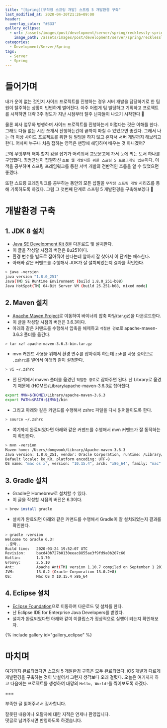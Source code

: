 ```yaml
---
title: "[Spring][무작정 스프링 개발] 스프링 5 개발환경 구축"
last_modified_at: 2020-04-30T21:26+09:00
header:
  overlay_color: "#333"
gallery_eclipse:
  - url: /assets/images/post/development/server/spring/recklessly-spring-development-environment-establishment/eclipse.png
    image_path: /assets/images/post/development/server/spring/recklessly-spring-development-environment-establishment/eclipse.png
categories:
  - Development/Server/Spring
tags:
  - Server
  - Spring
---
```


# 들어가며

내가 운이 없는 것인지 사이드 프로젝트를 진행하는 경우 서버 개발을 담당하기로 한 팀원이 탈주하는 상황이 빈번하게 벌어진다.
아주 어렵게 팀 빌딩하고 기획하고 프로젝트를 시작하면 대략 3주 정도가 지난 시점부터 탈주 닌자들이 나오기 시작한다 🤬

물론 회사 업무와 병행하며 사이드 프로젝트를 진행하는게 어렵다는 것은 이해를 한다. 그래도 다들 없는 시간 쪼개서 진행하는건데 끝까지 마칠 수 있었으면 좋겠다.
그래서 나는 더 이상 사이드 프로젝트를 위한 팀 빌딩을 하지 않고 혼자서 서버 개발까지 해보려고 한다. 어차피 누구나 처음 접하는 영역은 맨땅에 헤딩하며 배우는 것 아니겠어?

근데 무엇부터 해야 할지 감을 잡기가 어려워서 교보문고에 가서 눈에 띄는 도서 하나를 구입했다. 최범균님이 집필하신 `초보 웹 개발자를 위한 스프링 5 프로그래밍 입문`이다.
이 책을 공부하며 스프링 프레임워크를 통한 서버 개발의 전반적인 흐름을 알 수 있었으면 좋겠다.

또한 스프링 프레임워크를 공부하는 동안의 모든 삽질을 `무작정 스프링 개발` 시리즈를 통해 기록하도록 하겠다. 그럼 그 첫번째 단계로 스프링 5 개발환경을 구축해보겠다 🚀

# 개발환경 구축

## 1. JDK 8 설치

- [Java SE Development Kit 8](https://www.oracle.com/java/technologies/javase-jdk8-downloads.html)을 다운로드 및 설치한다.
- 이 글을 작성할 시점의 버전은 8u251이다.
- 환경 변수를 별도로 잡아줘야 한다는데 알아서 잘 찾아서 이 단계는 패스한다.
- 아래와 같은 커맨드를 수행해서 JDK가 잘 설치되었는지 결과를 확인한다.
```bash
> java -version
java version "1.8.0_251"
Java(TM) SE Runtime Environment (build 1.8.0_251-b08)
Java HotSpot(TM) 64-Bit Server VM (build 25.251-b08, mixed mode)
```

## 2. Maven 설치

- [Apache Maven Project](https://maven.apache.org/download.cgi)로 이동하여 바이너리 압축 파일(tar.gz)을 다운로드한다.
- 이 글을 작성할 시점의 버전은 3.6.3이다.
- 아래와 같은 커맨드를 수행해서 압축을 해제하고 `적절한 경로`로 apache-maven-3.6.3 폴더를 옮긴다.
```bash
> tar xzf apache-maven-3.6.3-bin.tar.gz
```
- mvn 커맨드 사용을 위해서 환경 변수를 잡아줘야 하는데 zsh를 사용 중이므로 `.zshrc`를 열어서 아래와 같이 설정한다.
```bash
> vi ~/.zshrc
```
- 전 단계에서 maven 폴더를 옮겼던 `적절한 경로`로 잡아주면 된다. 난 Library로 옮겼기 때문에 {HOME}/Library/apache-maven-3.6.3로 잡아줬다.
```bash
export MVN=${HOME}/Library/apache-maven-3.6.3
export PATH=$PATH:${MVN}/bin
```
- 그리고 아래와 같은 커맨드를 수행해서 zshrc 파일을 다시 읽어들이도록 한다.
```bash
> source ~/.zshrc
```
- 여기까지 완료되었다면 아래와 같은 커맨드를 수행해서 mvn 커맨드가 잘 동작하는지 확인한다.
```bash
> mvn -version
Maven home: /Users/dongwook/Library/Apache-maven-3.6.3
Java version: 1.8.0_251, vendor: Oracle Corporation, runtime: /Library/Java/JavaVirtualMachines/jdk1.8.0_251.jdk/Contents/Home/jre
Default locale: ko_KR, platform encoding: UTF-8
OS name: "mac os x", version: "10.15.4", arch: "x86_64", family: "mac"
```

## 3. Gradle 설치

- Gradle은 Homebrew로 설치할 수 있다.
- 이 글을 작성할 시점의 버전은 6.3이다.
```bash
> brew install gradle
```
- 설치가 완료되면 아래와 같은 커맨드를 수행해서 Gradle이 잘 설치되었는지 결과를 확인한다.
```bash
> gradle -version
Welcome to Gradle 6.3!
..중략..
Build time:   2020-03-24 19:52:07 UTC
Revision:     bacd40b727b0130eeac8855ae3f9fd9a0b207c60
Kotlin:       1.3.70
Groovy:       2.5.10
Ant:          Apache Ant(TM) version 1.10.7 compiled on September 1 2019
JVM:          13.0.2 (Oracle Corporation 13.0.2+8)
OS:           Mac OS X 10.15.4 x86_64
```

## 4. Eclipse 설치

- [Eclipse Foundation](https://www.eclipse.org/downloads/)으로 이동하여 다운로드 및 설치를 한다.
- 난 Eclipse IDE for Enterprise Java Developers를 받았다.
- 설치가 완료되었다면 아래와 같이 이클립스가 정상적으로 실행이 되는지 확인해보자.

{% include gallery id="gallery_eclipse" %}

# 마치며

여기까지 완료되었다면 스프링 5 개발환경 구축은 모두 완료되었다. iOS 개발과 다르게 개발환경을 구축하는 것이 낯설어서 그런지 생각보다 오래 걸렸다.
오늘은 여기까지 하고 다음에는 프로젝트를 생성하여 대망의 `Hello, World!`를 찍어보도록 하겠다.

===

부족한 글 읽어주셔서 감사합니다.

잘못된 내용이나 오탈자에 대한 지적은 언제나 환영입니다.  
댓글로 남겨주시면 반영하도록 하겠습니다.
